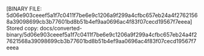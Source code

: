 [BINARY FILE: 5d06e903ceeef5a1f7c0411f7be6e9c1206a9f299a4cfbc657eb24a4f27621568a39098699cb3b77601bd8b51b4ef9aa0696ac4f83f07cecd19567f7eeea]
Stored copy: docs/converted-binary/5d06e903ceeef5a1f7c0411f7be6e9c1206a9f299a4cfbc657eb24a4f27621568a39098699cb3b77601bd8b51b4ef9aa0696ac4f83f07cecd19567f7eeea

